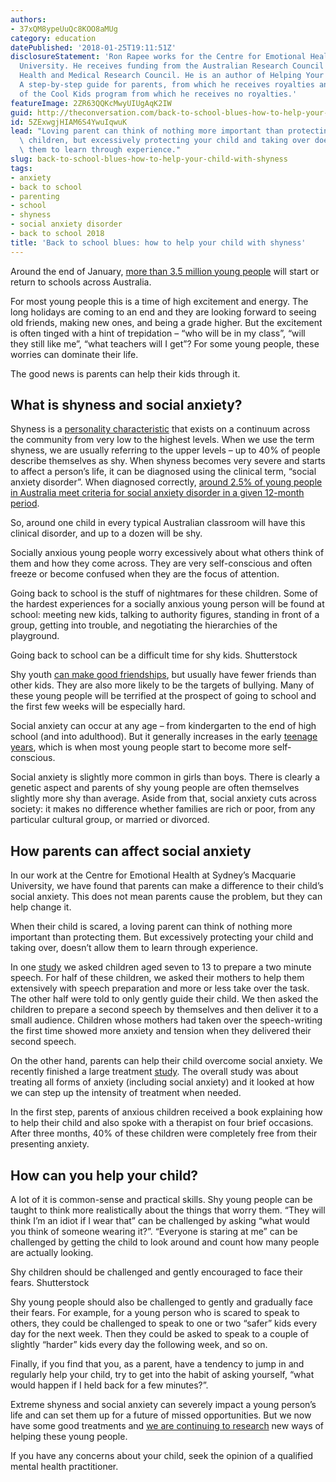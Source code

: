 ```yaml
---
authors:
- 37xQM8ypeUuQc8KOO8aMUg
category: education
datePublished: '2018-01-25T19:11:51Z'
disclosureStatement: 'Ron Rapee works for the Centre for Emotional Health at Macquarie
  University. He receives funding from the Australian Research Council and the National
  Health and Medical Research Council. He is an author of Helping Your Anxious Child:
  A step-by-step guide for parents, from which he receives royalties and is an author
  of the Cool Kids program from which he receives no royalties.'
featureImage: 2ZR63QQKcMwyUIUgAqK2IW
guid: http://theconversation.com/back-to-school-blues-how-to-help-your-child-with-shyness-90228
id: 5ZExwgjHIAM6S4YwuIqwuK
lead: "Loving parent can think of nothing more important than protecting their shy\
  \ children, but excessively protecting your child and taking over doesn\u2019t allow\
  \ them to learn through experience."
slug: back-to-school-blues-how-to-help-your-child-with-shyness
tags:
- anxiety
- back to school
- parenting
- school
- shyness
- social anxiety disorder
- back to school 2018
title: 'Back to school blues: how to help your child with shyness'
---
```


Around the end of January, [more than 3.5 million young people](http://www.abs.gov.au/ausstats/abs@.nsf/MediaReleasesByCatalogue/F2DC948819BBD3E4CA2582170018B83A) will start or return to schools across Australia.

For most young people this is a time of high excitement and energy. The long holidays are coming to an end and they are looking forward to seeing old friends, making new ones, and being a grade higher. But the excitement is often tinged with a hint of trepidation – “who will be in my class”, “will they still like me”, “what teachers will I get”? For some young people, these worries can dominate their life. 

The good news is parents can help their kids through it.

## What is shyness and social anxiety?

Shyness is a [personality characteristic](https://doi-org.simsrad.net.ocs.mq.edu.au/10.1007/s11199-013-0317-9) that exists on a continuum across the community from very low to the highest levels. When we use the term shyness, we are usually referring to the upper levels – up to 40% of people describe themselves as shy. When shyness becomes very severe and starts to affect a person’s life, it can be diagnosed using the clinical term, “social anxiety disorder”. When diagnosed correctly, [around 2.5% of young people in Australia meet criteria for social anxiety disorder in a given 12-month period](http://www.health.gov.au/internet/main/publishing.nsf/Content/9DA8CA21306FE6EDCA257E2700016945/%24File/child2.pdf).


So, around one child in every typical Australian classroom will have this clinical disorder, and up to a dozen will be shy. 

Socially anxious young people worry excessively about what others think of them and how they come across. They are very self-conscious and often freeze or become confused when they are the focus of attention. 

Going back to school is the stuff of nightmares for these children. Some of the hardest experiences for a socially anxious young person will be found at school: meeting new kids, talking to authority figures, standing in front of a group, getting into trouble, and negotiating the hierarchies of the playground. 

Going back to school can be a difficult time for shy kids. Shutterstock

Shy youth [can make good friendships](https://doi-org.simsrad.net.ocs.mq.edu.au/10.1007/s10802-005-9017-4), but usually have fewer friends than other kids. They are also more likely to be the targets of bullying. Many of these young people will be terrified at the prospect of going to school and the first few weeks will be especially hard. 

Social anxiety can occur at any age – from kindergarten to the end of high school (and into adulthood). But it generally increases in the early [teenage years](http://onlinelibrary.wiley.com/doi/10.1111/j.1469-7610.2004.00239.x/abstract;jsessionid=AC83D11D2B07810317C2734DEBE97851.f03t03), which is when most young people start to become more self-conscious. 

Social anxiety is slightly more common in girls than boys. There is clearly a genetic aspect and parents of shy young people are often themselves slightly more shy than average. Aside from that, social anxiety cuts across society: it makes no difference whether families are rich or poor, from any particular cultural group, or married or divorced. 

## How parents can affect social anxiety

In our work at the Centre for Emotional Health at Sydney’s Macquarie University, we have found that parents can make a difference to their child’s social anxiety. This does not mean parents cause the problem, but they can help change it. 

When their child is scared, a loving parent can think of nothing more important than protecting them. But excessively protecting your child and taking over, doesn’t allow them to learn through experience. 


In one [study](https://doi.org/10.1016/j.jbtep.2007.10.011) we asked children aged seven to 13 to prepare a two minute speech. For half of these children, we asked their mothers to help them extensively with speech preparation and more or less take over the task. The other half were told to only gently guide their child. We then asked the children to prepare a second speech by themselves and then deliver it to a small audience. Children whose mothers had taken over the speech-writing the first time showed more anxiety and tension when they delivered their second speech. 

On the other hand, parents can help their child overcome social anxiety. We recently finished a large treatment [study](https://doi.org/10.1016/j.jaac.2017.08.001). The overall study was about treating all forms of anxiety (including social anxiety) and it looked at how we can step up the intensity of treatment when needed. 

In the first step, parents of anxious children received a book explaining how to help their child and also spoke with a therapist on four brief occasions. After three months, 40% of these children were completely free from their presenting anxiety. 

## How can you help your child?

A lot of it is common-sense and practical skills. Shy young people can be taught to think more realistically about the things that worry them. “They will think I’m an idiot if I wear that” can be challenged by asking “what would you think of someone wearing it?”. “Everyone is staring at me” can be challenged by getting the child to look around and count how many people are actually looking. 

Shy children should be challenged and gently encouraged to face their fears. Shutterstock

Shy young people should also be challenged to gently and gradually face their fears. For example, for a young person who is scared to speak to others, they could be challenged to speak to one or two “safer” kids every day for the next week. Then they could be asked to speak to a couple of slightly “harder” kids every day the following week, and so on. 

Finally, if you find that you, as a parent, have a tendency to jump in and regularly help your child, try to get into the habit of asking yourself, “what would happen if I held back for a few minutes?”. 

Extreme shyness and social anxiety can severely impact a young person’s life and can set them up for a future of missed opportunities. But we now have some good treatments and [we are continuing to research](https://www.mq.edu.au/about/campus-services-and-facilities/hospital-and-clinics/centre-for-emotional-health-clinic/programs-for-children-and-teenagers) new ways of helping these young people. 

If you have any concerns about your child, seek the opinion of a qualified mental health practitioner.